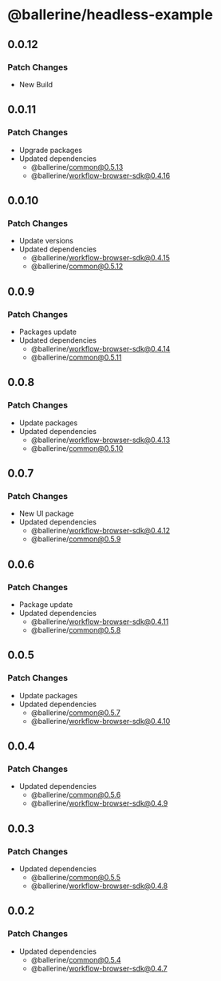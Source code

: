 # @ballerine/headless-example

## 0.0.12

### Patch Changes

- New Build

## 0.0.11

### Patch Changes

- Upgrade packages
- Updated dependencies
  - @ballerine/common@0.5.13
  - @ballerine/workflow-browser-sdk@0.4.16

## 0.0.10

### Patch Changes

- Update versions
- Updated dependencies
  - @ballerine/workflow-browser-sdk@0.4.15
  - @ballerine/common@0.5.12

## 0.0.9

### Patch Changes

- Packages update
- Updated dependencies
  - @ballerine/workflow-browser-sdk@0.4.14
  - @ballerine/common@0.5.11

## 0.0.8

### Patch Changes

- Update packages
- Updated dependencies
  - @ballerine/workflow-browser-sdk@0.4.13
  - @ballerine/common@0.5.10

## 0.0.7

### Patch Changes

- New UI package
- Updated dependencies
  - @ballerine/workflow-browser-sdk@0.4.12
  - @ballerine/common@0.5.9

## 0.0.6

### Patch Changes

- Package update
- Updated dependencies
  - @ballerine/workflow-browser-sdk@0.4.11
  - @ballerine/common@0.5.8

## 0.0.5

### Patch Changes

- Update packages
- Updated dependencies
  - @ballerine/common@0.5.7
  - @ballerine/workflow-browser-sdk@0.4.10

## 0.0.4

### Patch Changes

- Updated dependencies
  - @ballerine/common@0.5.6
  - @ballerine/workflow-browser-sdk@0.4.9

## 0.0.3

### Patch Changes

- Updated dependencies
  - @ballerine/common@0.5.5
  - @ballerine/workflow-browser-sdk@0.4.8

## 0.0.2

### Patch Changes

- Updated dependencies
  - @ballerine/common@0.5.4
  - @ballerine/workflow-browser-sdk@0.4.7
